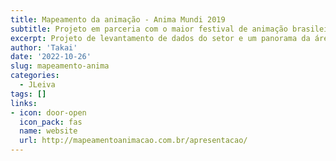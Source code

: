 ```yaml
---
title: Mapeamento da animação - Anima Mundi 2019
subtitle: Projeto em parceria com o maior festival de animação brasileiro
excerpt: Projeto de levantamento de dados do setor e um panorama da área. Identificar pontos fortes do mercado brasileiro, bem como identificar gargalos.
author: 'Takai'
date: '2022-10-26'
slug: mapeamento-anima
categories:
  - JLeiva
tags: []
links:
- icon: door-open
  icon_pack: fas
  name: website
  url: http://mapeamentoanimacao.com.br/apresentacao/
---
```

